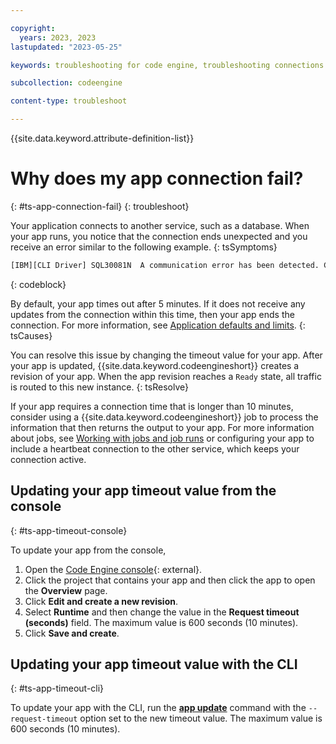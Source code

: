 ```yaml
---

copyright:
  years: 2023, 2023
lastupdated: "2023-05-25"

keywords: troubleshooting for code engine, troubleshooting connections in code engine, tips for app connections in code engine, debugging connections in code engine, app connectivity and code engine

subcollection: codeengine

content-type: troubleshoot

---
```


{{site.data.keyword.attribute-definition-list}}

# Why does my app connection fail?
{: #ts-app-connection-fail}
{: troubleshoot}

Your application connects to another service, such as a database. When your app runs, you notice that the connection ends unexpected and you receive an error similar to the following example.
{: tsSymptoms}

```txt
[IBM][CLI Driver] SQL30081N  A communication error has been detected. Communication protocol being used: "SSL". 
```
{: codeblock}


By default, your app times out after 5 minutes. If it does not receive any updates from the connection within this time, then your app ends the connection. For more information, see [Application defaults and limits](/docs/codeengine?topic=codeengine-limits#limits_application).
{: tsCauses}

You can resolve this issue by changing the timeout value for your app. After your app is updated, {{site.data.keyword.codeengineshort}} creates a revision of your app. When the app revision reaches a `Ready` state, all traffic is routed to this new instance.
{: tsResolve}
  
If your app requires a connection time that is longer than 10 minutes, consider using a {{site.data.keyword.codeengineshort}} job to process the information that then returns the output to your app. For more information about jobs, see [Working with jobs and job runs](/docs/codeengine?topic=codeengine-job-plan) or configuring your app to include a heartbeat connection to the other service, which keeps your connection active.


## Updating your app timeout value from the console
{: #ts-app-timeout-console}

To update your app from the console,

1. Open the [Code Engine console](https://cloud.ibm.com/codeengine/overview){: external}.
2. Click the project that contains your app and then click the app to open the **Overview** page.
3. Click **Edit and create a new revision**.
4. Select **Runtime** and then change the value in the **Request timeout (seconds)** field. The maximum value is 600 seconds (10 minutes). 
5. Click **Save and create**.

## Updating your app timeout value with the CLI
{: #ts-app-timeout-cli}

To update your app with the CLI, run the [**app update**](/docs/codeengine?topic=codeengine-cli#cli-application-update) command with the `--request-timeout` option set to the new timeout value. The maximum value is 600 seconds (10 minutes).


  
